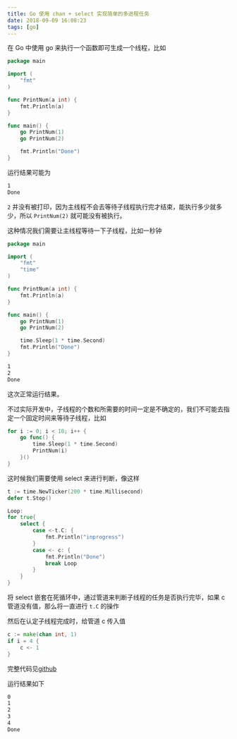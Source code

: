 ```yaml
---
title: Go 使用 chan + select 实现简单的多进程任务
date: 2018-09-09 16:08:23
tags: [go]
---
```


在 Go 中使用 go 来执行一个函数即可生成一个线程，比如
<!-- more --><!-- toc -->

```go
package main

import (
    "fmt"
)

func PrintNum(a int) {
    fmt.Println(a)
}

func main() {
    go PrintNum(1)
    go PrintNum(2)

    fmt.Println("Done")
}
```

运行结果可能为

```bash
1
Done
```

`2` 并没有被打印，因为主线程不会去等待子线程执行完才结束，能执行多少就多少，所以 `PrintNum(2)` 就可能没有被执行。

这种情况我们需要让主线程等待一下子线程，比如一秒钟

```go
package main

import (
    "fmt"
    "time"
)

func PrintNum(a int) {
    fmt.Println(a)
}

func main() {
    go PrintNum(1)
    go PrintNum(2)

    time.Sleep(1 * time.Second)
    fmt.Println("Done")
}
```

```bash
1
2
Done
```

这次正常运行结果。

不过实际开发中，子线程的个数和所需要的时间一定是不确定的，我们不可能去指定一个固定时间来等待子线程，比如

```go
for i := 0; i < 10; i++ {
    go func() {
        time.Sleep(1 * time.Second)
        PrintNum(i)
    }()
}
```

这时候我们需要使用 select 来进行判断，像这样

```go
t := time.NewTicker(200 * time.Millisecond)
defer t.Stop()

Loop:
for true{
    select {
        case <-t.C: {
            fmt.Println("inprogress")
        }
        case <- c: {
            fmt.Println("Done")
            break Loop
        }
    }
}
```

将 select 嵌套在死循环中，通过管道来判断子线程的任务是否执行完毕，如果 c 管道没有值，那么将一直进行 `t.C` 的操作

然后在认定子线程完成时，给管道 c 传入值

```go
c := make(chan int, 1)
if i = 4 {
    c <- 1
}
```

完整代码见[github](https://github.com/wxnacy/study/blob/master/goland/src/multithread/chan_select.go)

运行结果如下

```bash
0
1
2
3
4
Done
```
